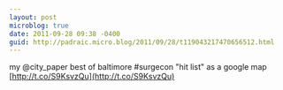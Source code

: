 ```yaml
---
layout: post
microblog: true
date: 2011-09-28 09:38 -0400
guid: http://padraic.micro.blog/2011/09/28/t119043217470656512.html
---
```

my @city_paper best of baltimore #surgecon "hit list" as a google map [http://t.co/S9KsvzQu](http://t.co/S9KsvzQu)

